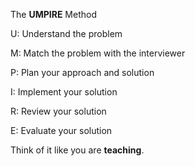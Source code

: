 The **UMPIRE** Method

U: Understand the problem

M: Match the problem with the interviewer

P: Plan your approach and solution

I: Implement your solution

R: Review your solution

E: Evaluate your solution

Think of it like you are **teaching**.